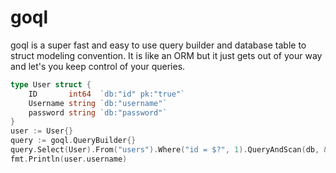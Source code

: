 # goql

goql is a super fast and easy to use query builder and database table to struct modeling convention.
It is like an ORM but it just gets out of your way and let's you keep control of your queries.

```go
type User struct {
	ID       int64  `db:"id" pk:"true"`
	Username string `db:"username"`
	password string `db:"password"`
}
user := User{}
query := goql.QueryBuilder{}
query.Select(User).From("users").Where("id = $?", 1).QueryAndScan(db, &user)
fmt.Println(user.username)
```